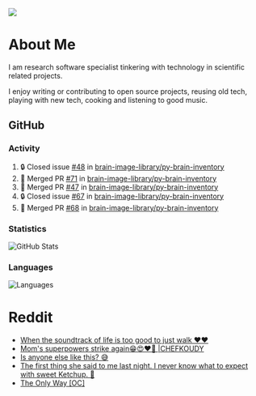 ![](https://komarev.com/ghpvc/?username=icaoberg)

# About Me
I am research software specialist tinkering with technology in scientific related projects.

I enjoy writing or contributing to open source projects, reusing old tech, playing with new tech, cooking and listening to good music.

## GitHub
### Activity
<!--START_SECTION:activity-->
1. 🔒 Closed issue [#48](https://github.com/brain-image-library/py-brain-inventory/issues/48) in [brain-image-library/py-brain-inventory](https://github.com/brain-image-library/py-brain-inventory)
2. 🎉 Merged PR [#71](https://github.com/brain-image-library/py-brain-inventory/pull/71) in [brain-image-library/py-brain-inventory](https://github.com/brain-image-library/py-brain-inventory)
3. 🎉 Merged PR [#47](https://github.com/brain-image-library/py-brain-inventory/pull/47) in [brain-image-library/py-brain-inventory](https://github.com/brain-image-library/py-brain-inventory)
4. 🔒 Closed issue [#67](https://github.com/brain-image-library/py-brain-inventory/issues/67) in [brain-image-library/py-brain-inventory](https://github.com/brain-image-library/py-brain-inventory)
5. 🎉 Merged PR [#68](https://github.com/brain-image-library/py-brain-inventory/pull/68) in [brain-image-library/py-brain-inventory](https://github.com/brain-image-library/py-brain-inventory)
<!--END_SECTION:activity-->

### Statistics
![GitHub Stats](https://github-readme-stats.vercel.app/api?username=icaoberg&count_private=true&show_icons=true)

### Languages
![Languages](https://github-readme-stats.vercel.app/api/top-langs/?username=icaoberg&show_icons=true&langs_count=10&hide=HTML,CSS,M)

# Reddit
<!-- BLOG-POST-LIST:START -->
- [When the soundtrack of life is too good to just walk ❤️❤️](https://www.reddit.com/r/u_icaoberg/comments/wp4k9l/when_the_soundtrack_of_life_is_too_good_to_just/)
- [Mom&#39;s superpowers strike again😁😍♥️🙏 |CHEFKOUDY](https://www.reddit.com/r/u_icaoberg/comments/wmxngf/moms_superpowers_strike_again_chefkoudy/)
- [Is anyone else like this? 😅](https://www.reddit.com/r/u_icaoberg/comments/wkq82y/is_anyone_else_like_this/)
- [The first thing she said to me last night. I never know what to expect with sweet Ketchup. 🤣](https://www.reddit.com/r/u_icaoberg/comments/ty1h5z/the_first_thing_she_said_to_me_last_night_i_never/)
- [The Only Way [OC]](https://www.reddit.com/r/u_icaoberg/comments/ty1cfr/the_only_way_oc/)
<!-- BLOG-POST-LIST:END -->
